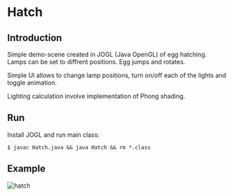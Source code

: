 # Hatch

## Introduction 

Simple demo-scene created in JOGL (Java OpenGL) of egg hatching. Lamps can be set to diffrent positions. Egg jumps and rotates.

Simple UI allows to change lamp positions, turn on/off each of the lights and toggle animation.

Lighting calculation involve implementation of Phong shading.

## Run

Install JOGL and run main class: 

    $ javac Hatch.java && java Hatch && rm *.class

## Example

![hatch](https://user-images.githubusercontent.com/38562250/213918428-abe4eb9c-5713-4f3d-971f-d0ea578c82bc.png)
